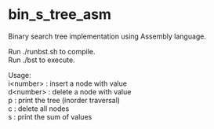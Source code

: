 # bin_s_tree_asm
Binary search tree implementation using Assembly language. <br />

Run ./runbst.sh to compile. <br />
Run ./bst to execute. <br />

Usage: <br />
i\<number\> : insert a node with value <number> <br />
d\<number\> : delete a node with value <number> <br />
p           : print the tree (inorder traversal) <br />
c           : delete all nodes <br />
s           : print the sum of values <br />
